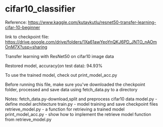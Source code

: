 # cifar10_classifier

Reference: 
https://www.kaggle.com/kutaykutlu/resnet50-transfer-learning-cifar-10-beginner

link to checkpoint file: 
https://drive.google.com/drive/folders/1Xa61awYeoYnQKJ6PD_JNTO_nAOmOnM7X?usp=sharing

Transfer learning with ResNet50 on cifar10 image data

Restored model, accuracy(on test data): 94.93%


To use the trained model, check out print_model_acc.py 

Before running this file, make sure you've downloaded the checkpoint folder, processed and save data using fetch_data.py to a directory


Notes: 
fetch_data.py-download,split and preprocess cifar10 data 
model.py - define model architecture
train.py - model training and save checkpoint files 
retrieve_model.py - a function for retrieving a trained model
print_model_acc.py - show how to implement the retrieve model function from retrieve_model.py

